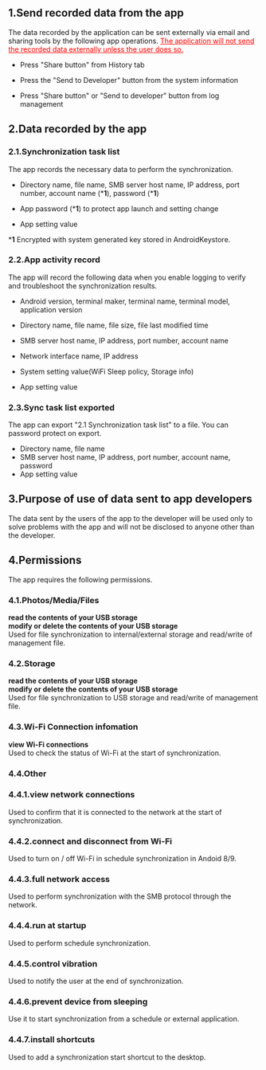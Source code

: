 ## 1.Send recorded data from the app

The data recorded by the application can be sent externally via email and sharing tools by the following app operations. <span style="color: red; "><u>The application will not send the recorded data externally unless the user does so.</u></span>

- Press "Share button" from History tab

- Press the "Send to Developer" button from the system information

- Press "Share button" or "Send to developer" button from log management

## 2.Data recorded by the app

### 2.1.Synchronization task list

The app records the necessary data to perform the synchronization.

- Directory name, file name, SMB server host name, IP address, port number, account name (***1**), password (***1**)

- App password (***1**) to protect app launch and setting change

- App setting value

***1** Encrypted with system generated key stored in AndroidKeystore.

 

### 2.2.App activity record

The app will record the following data when you enable logging to verify and troubleshoot the synchronization results.

- Android version, terminal maker, terminal name, terminal model, application version

- Directory name, file name, file size, file last modified time

- SMB server host name, IP address, port number, account name

- Network interface name, IP address

- System setting value(WiFi Sleep policy, Storage info)

- App setting value

### 2.3.Sync task list exported

The app can export "2.1 Synchronization task list" to a file. You can password protect on export.
- Directory name, file name
- SMB server host name, IP address, port number, account name, password
- App setting value 

## 3.Purpose of use of data sent to app developers

The data sent by the users of the app to the developer will be used only to solve problems with the app and will not be disclosed to anyone other than the developer.

## 4.Permissions

The app requires the following permissions.

### 4.1.Photos/Media/Files

**read the contents of your USB storage  
modify or delete the contents of your USB storage**  
Used for file synchronization to internal/external storage and read/write of management file.


### 4.2.Storage

**read the contents of your USB storage  
modify or delete the contents of your USB storage**  
Used for file synchronization to USB storage and read/write of management file.

### 4.3.Wi-Fi Connection infomation

**view Wi-Fi connections**  
Used to check the status of Wi-Fi at the start of synchronization.

### 4.4.Other

### 4.4.1.view network connections

Used to confirm that it is connected to the network at the start of synchronization.

### 4.4.2.connect and disconnect from Wi-Fi

Used to turn on / off Wi-Fi in schedule synchronization in Andoid 8/9.

### 4.4.3.full network access

Used to perform synchronization with the SMB protocol through the network.

### 4.4.4.run at startup

Used to perform schedule synchronization.

### 4.4.5.control vibration

Used to notify the user at the end of synchronization.

### 4.4.6.prevent device from sleeping

Use it to start synchronization from a schedule or external application.

### 4.4.7.install shortcuts

Used to add a synchronization start shortcut to the desktop.

 

 